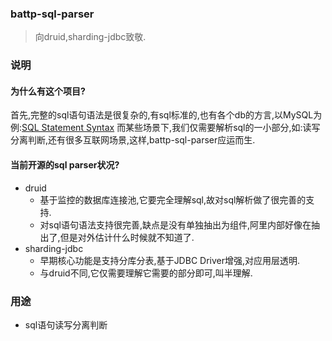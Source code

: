 ### battp-sql-parser

> 向druid,sharding-jdbc致敬.

### 说明

#### 为什么有这个项目?

首先,完整的sql语句语法是很复杂的,有sql标准的,也有各个db的方言,以MySQL为例:[SQL Statement Syntax](https://dev.mysql.com/doc/refman/8.0/en/sql-syntax.html)
而某些场景下,我们仅需要解析sql的一小部分,如:读写分离判断,还有很多互联网场景,这样,battp-sql-parser应运而生.

#### 当前开源的sql parser状况?

- druid
    - 基于监控的数据库连接池,它要完全理解sql,故对sql解析做了很完善的支持.
    - 对sql语句语法支持很完善,缺点是没有单独抽出为组件,阿里内部好像在抽出了,但是对外估计什么时候就不知道了.
- sharding-jdbc
    - 早期核心功能是支持分库分表,基于JDBC Driver增强,对应用层透明.
    - 与druid不同,它仅需要理解它需要的部分即可,叫半理解.

### 用途

- sql语句读写分离判断




